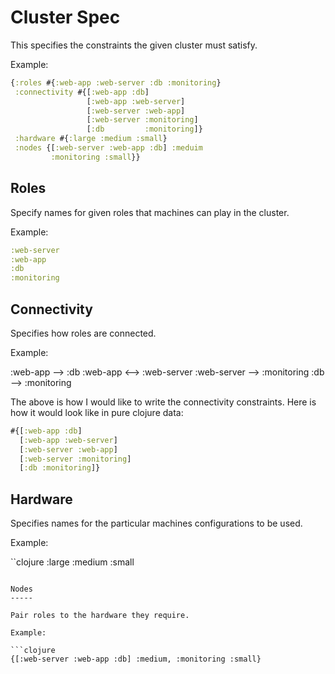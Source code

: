 Cluster Spec
============

This specifies the constraints the given cluster must satisfy.

Example:

```clojure
{:roles #{:web-app :web-server :db :monitoring}
 :connectivity #{[:web-app :db] 
                 [:web-app :web-server]
                 [:web-server :web-app]
                 [:web-server :monitoring]
                 [:db         :monitoring]}
 :hardware #{:large :medium :small}
 :nodes {[:web-server :web-app :db] :meduim
         :monitoring :small}}
```

Roles
-----

Specify names for given roles that machines can play in the cluster. 

Example:

```clojure
:web-server
:web-app
:db
:monitoring
```

Connectivity
------------

Specifies how roles are connected.

Example:

  :web-app --> :db
  :web-app <--> :web-server
  :web-server --> :monitoring
  :db  --> :monitoring

The above is how I would like to write the connectivity constraints.
Here is how it would look like in pure clojure data:

```clojure
#{[:web-app :db]
  [:web-app :web-server]
  [:web-server :web-app]
  [:web-server :monitoring]
  [:db :monitoring]}
```

Hardware
--------

Specifies names for the particular machines configurations to be used.

Example:

``clojure
:large
:medium
:small
```

Nodes
-----

Pair roles to the hardware they require.

Example:

```clojure
{[:web-server :web-app :db] :medium, :monitoring :small}
```
